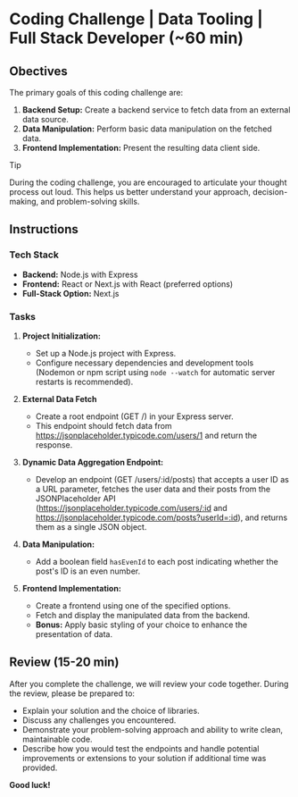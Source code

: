 # Coding Challenge | Data Tooling | Full Stack Developer (~60 min)

## Obectives

The primary goals of this coding challenge are:

1. **Backend Setup:** Create a backend service to fetch data from an external data source.
2. **Data Manipulation:** Perform basic data manipulation on the fetched data.
3. **Frontend Implementation:** Present the resulting data client side.

> [!TIP]  
> During the coding challenge, you are encouraged to articulate your thought process out loud. This helps us better understand your approach, decision-making, and problem-solving skills.

## Instructions

### Tech Stack

- **Backend:** Node.js with Express
- **Frontend:** React or Next.js with React (preferred options)
- **Full-Stack Option:** Next.js

### Tasks

1. **Project Initialization:**
   - Set up a Node.js project with Express.
   - Configure necessary dependencies and development tools (Nodemon or npm script using `node --watch` for automatic server restarts is recommended).

2. **External Data Fetch**
   - Create a root endpoint (GET /) in your Express server.
   - This endpoint should fetch data from <https://jsonplaceholder.typicode.com/users/1> and return the response.

3. **Dynamic Data Aggregation Endpoint:**
   - Develop an endpoint (GET /users/:id/posts) that accepts a user ID as a URL parameter, fetches the user data and their posts from the JSONPlaceholder API (<https://jsonplaceholder.typicode.com/users/:id> and <https://jsonplaceholder.typicode.com/posts?userId=:id>), and returns them as a single JSON object.

4. **Data Manipulation:**
   - Add a boolean field `hasEvenId` to each post indicating whether the post's ID is an even number.

5. **Frontend Implementation:**
   - Create a frontend using one of the specified options.
   - Fetch and display the manipulated data from the backend.
   - **Bonus:** Apply basic styling of your choice to enhance the presentation of data.

## Review (15-20 min)

After you complete the challenge, we will review your code together. During the review, please be prepared to:

- Explain your solution and the choice of libraries.
- Discuss any challenges you encountered.
- Demonstrate your problem-solving approach and ability to write clean, maintainable code.
- Describe how you would test the endpoints and handle potential improvements or extensions to your solution if additional time was provided.

**Good luck!**
